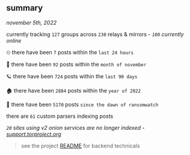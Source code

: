 
## summary
_november 5th, 2022_

currently tracking `127` groups across `230` relays & mirrors - _`100` currently online_

⏲ there have been `7` posts within the `last 24 hours`

🦈 there have been `92` posts within the `month of november`

🪐 there have been `724` posts within the `last 90 days`

🏚 there have been `2884` posts within the `year of 2022`

🦕 there have been `5170` posts `since the dawn of ransomwatch`

there are `61` custom parsers indexing posts

_`20` sites using v2 onion services are no longer indexed - [support.torproject.org](https://support.torproject.org/onionservices/v2-deprecation/)_

> see the project [README](https://github.com/joshhighet/ransomwatch#ransomwatch--) for backend technicals
